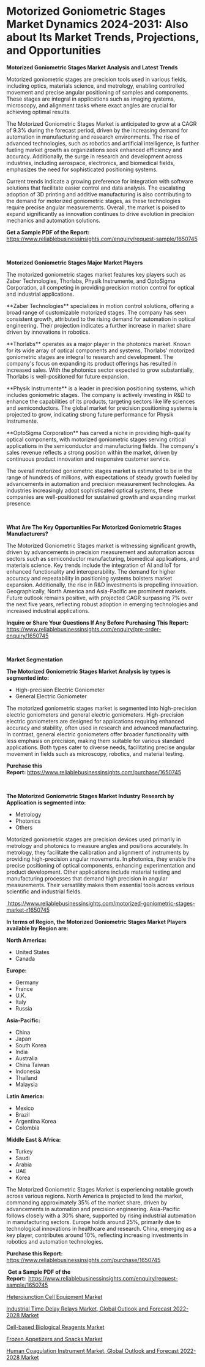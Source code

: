 <p><h1>Motorized Goniometric Stages Market Dynamics 2024-2031: Also about Its Market Trends, Projections, and Opportunities</h1></p><p><strong>Motorized Goniometric Stages Market Analysis and Latest Trends</strong></p>
<p><p>Motorized goniometric stages are precision tools used in various fields, including optics, materials science, and metrology, enabling controlled movement and precise angular positioning of samples and components. These stages are integral in applications such as imaging systems, microscopy, and alignment tasks where exact angles are crucial for achieving optimal results. </p><p>The Motorized Goniometric Stages Market is anticipated to grow at a CAGR of 9.3% during the forecast period, driven by the increasing demand for automation in manufacturing and research environments. The rise of advanced technologies, such as robotics and artificial intelligence, is further fueling market growth as organizations seek enhanced efficiency and accuracy. Additionally, the surge in research and development across industries, including aerospace, electronics, and biomedical fields, emphasizes the need for sophisticated positioning systems.</p><p>Current trends indicate a growing preference for integration with software solutions that facilitate easier control and data analysis. The escalating adoption of 3D printing and additive manufacturing is also contributing to the demand for motorized goniometric stages, as these technologies require precise angular measurements. Overall, the market is poised to expand significantly as innovation continues to drive evolution in precision mechanics and automation solutions.</p></p>
<p><strong>Get a Sample PDF of the Report:&nbsp;</strong> <a href="https://www.reliablebusinessinsights.com/enquiry/request-sample/1650745?utm_campaign=62&utm_medium=2&utm_source=Github&utm_content=ia&utm_term=12102024&utm_id=motorized-goniometric-stages">https://www.reliablebusinessinsights.com/enquiry/request-sample/1650745</a></p>
<p>&nbsp;</p>
<p><strong>Motorized Goniometric Stages Major Market Players</strong></p>
<p><p>The motorized goniometric stages market features key players such as Zaber Technologies, Thorlabs, Physik Instrumente, and OptoSigma Corporation, all competing in providing precision motion control for optical and industrial applications.</p><p>**Zaber Technologies** specializes in motion control solutions, offering a broad range of customizable motorized stages. The company has seen consistent growth, attributed to the rising demand for automation in optical engineering. Their projection indicates a further increase in market share driven by innovations in robotics.</p><p>**Thorlabs** operates as a major player in the photonics market. Known for its wide array of optical components and systems, Thorlabs' motorized goniometric stages are integral to research and development. The company's focus on expanding its product offerings has resulted in increased sales. With the photonics sector expected to grow substantially, Thorlabs is well-positioned for future expansion.</p><p>**Physik Instrumente** is a leader in precision positioning systems, which includes goniometric stages. The company is actively investing in R&D to enhance the capabilities of its products, targeting sectors like life sciences and semiconductors. The global market for precision positioning systems is projected to grow, indicating strong future performance for Physik Instrumente.</p><p>**OptoSigma Corporation** has carved a niche in providing high-quality optical components, with motorized goniometric stages serving critical applications in the semiconductor and manufacturing fields. The company's sales revenue reflects a strong position within the market, driven by continuous product innovation and responsive customer service.</p><p>The overall motorized goniometric stages market is estimated to be in the range of hundreds of millions, with expectations of steady growth fueled by advancements in automation and precision measurement technologies. As industries increasingly adopt sophisticated optical systems, these companies are well-positioned for sustained growth and expanding market presence.</p></p>
<p>&nbsp;</p>
<p><strong>What Are The Key Opportunities For Motorized Goniometric Stages Manufacturers?</strong></p>
<p><p>The Motorized Goniometric Stages market is witnessing significant growth, driven by advancements in precision measurement and automation across sectors such as semiconductor manufacturing, biomedical applications, and materials science. Key trends include the integration of AI and IoT for enhanced functionality and interoperability. The demand for higher accuracy and repeatability in positioning systems bolsters market expansion. Additionally, the rise in R&D investments is propelling innovation. Geographically, North America and Asia-Pacific are prominent markets. Future outlook remains positive, with projected CAGR surpassing 7% over the next five years, reflecting robust adoption in emerging technologies and increased industrial applications.</p></p>
<p><strong>Inquire or Share Your Questions If Any Before Purchasing This Report:</strong> <a href="https://www.reliablebusinessinsights.com/enquiry/pre-order-enquiry/1650745?utm_campaign=62&utm_medium=2&utm_source=Github&utm_content=ia&utm_term=12102024&utm_id=motorized-goniometric-stages">https://www.reliablebusinessinsights.com/enquiry/pre-order-enquiry/1650745</a></p>
<p>&nbsp;</p>
<p><strong>Market Segmentation</strong></p>
<p><strong>The Motorized Goniometric Stages Market Analysis by types is segmented into:</strong></p>
<p><ul><li>High-precision Electric Goniometer</li><li>General Electric Goniometer</li></ul></p>
<p><p>The motorized goniometric stages market is segmented into high-precision electric goniometers and general electric goniometers. High-precision electric goniometers are designed for applications requiring enhanced accuracy and stability, often used in research and advanced manufacturing. In contrast, general electric goniometers offer broader functionality with less emphasis on precision, making them suitable for various standard applications. Both types cater to diverse needs, facilitating precise angular movement in fields such as microscopy, robotics, and material testing.</p></p>
<p><strong>Purchase this Report:&nbsp;</strong><a href="https://www.reliablebusinessinsights.com/purchase/1650745?utm_campaign=62&utm_medium=2&utm_source=Github&utm_content=ia&utm_term=12102024&utm_id=motorized-goniometric-stages">https://www.reliablebusinessinsights.com/purchase/1650745</a></p>
<p>&nbsp;</p>
<p><strong>The Motorized Goniometric Stages Market Industry Research by Application is segmented into:</strong></p>
<p><ul><li>Metrology</li><li>Photonics</li><li>Others</li></ul></p>
<p><p>Motorized goniometric stages are precision devices used primarily in metrology and photonics to measure angles and positions accurately. In metrology, they facilitate the calibration and alignment of instruments by providing high-precision angular movements. In photonics, they enable the precise positioning of optical components, enhancing experimentation and product development. Other applications include material testing and manufacturing processes that demand high precision in angular measurements. Their versatility makes them essential tools across various scientific and industrial fields.</p></p>
<p><a href="https://www.reliablebusinessinsights.com/motorized-goniometric-stages-market-r1650745?utm_campaign=62&utm_medium=2&utm_source=Github&utm_content=ia&utm_term=12102024&utm_id=motorized-goniometric-stages">&nbsp;https://www.reliablebusinessinsights.com/motorized-goniometric-stages-market-r1650745</a></p>
<p><strong>In terms of Region, the Motorized Goniometric Stages Market Players available by Region are:</strong></p>
<p>
    <p> <strong> North America: </strong>
        <ul>
            <li>United States</li>
            <li>Canada</li>
        </ul>
        </p> 
    <p> <strong> Europe: </strong>
        <ul>
            <li>Germany</li>
            <li>France</li>
            <li>U.K.</li>
            <li>Italy</li>
            <li>Russia</li>
        </ul>
        </p> 
    <p> <strong> Asia-Pacific: </strong>
        <ul>
            <li>China</li>
            <li>Japan</li>
            <li>South Korea</li>
            <li>India</li>
            <li>Australia</li>
            <li>China Taiwan</li>
            <li>Indonesia</li>
            <li>Thailand</li>
            <li>Malaysia</li>
        </ul>
        </p> 
    <p> <strong> Latin America: </strong>
        <ul>
            <li>Mexico</li>
            <li>Brazil</li>
            <li>Argentina Korea</li>
            <li>Colombia</li>
        </ul>
        </p> 
    <p> <strong> Middle East & Africa: </strong>
        <ul>
            <li>Turkey</li>
            <li>Saudi</li>
            <li>Arabia</li>
            <li>UAE</li>
            <li>Korea</li>
        </ul>
    </p>
    </p>
<p><p>The Motorized Goniometric Stages Market is experiencing notable growth across various regions. North America is projected to lead the market, commanding approximately 35% of the market share, driven by advancements in automation and precision engineering. Asia-Pacific follows closely with a 30% share, supported by rising industrial automation in manufacturing sectors. Europe holds around 25%, primarily due to technological innovations in healthcare and research. China, emerging as a key player, contributes around 10%, reflecting increasing investments in robotics and automation technologies.</p></p>
<p><strong>Purchase this Report: </strong><a href="https://www.reliablebusinessinsights.com/purchase/1650745?utm_campaign=62&utm_medium=2&utm_source=Github&utm_content=ia&utm_term=12102024&utm_id=motorized-goniometric-stages">https://www.reliablebusinessinsights.com/purchase/1650745</a></p>
<p>&nbsp;<strong>Get a Sample PDF of the Report:&nbsp;&nbsp;</strong><a href="https://www.reliablebusinessinsights.com/enquiry/request-sample/1650745?utm_campaign=62&utm_medium=2&utm_source=Github&utm_content=ia&utm_term=12102024&utm_id=motorized-goniometric-stages">https://www.reliablebusinessinsights.com/enquiry/request-sample/1650745</a></p>
<p><strong></strong></p>
<p><p><a href="https://www.linkedin.com/pulse/heterojunction-cell-equipment-momentum-charting-53-cagr-path-xxdke?utm_campaign=62&utm_medium=2&utm_source=Github&utm_content=ia&utm_term=12102024&utm_id=motorized-goniometric-stages">Heterojunction Cell Equipment Market</a></p><p><a href="https://github.com/globismark/Market-Research-Report-List-5/blob/main/industrial-time-delay-relays-market-global-outlook-and-forecast-2022-2028-market.md?utm_campaign=62&utm_medium=2&utm_source=Github&utm_content=ia&utm_term=12102024&utm_id=motorized-goniometric-stages">Industrial Time Delay Relays Market, Global Outlook and Forecast 2022-2028 Market</a></p><p><a href="https://www.linkedin.com/pulse/cell-based-biological-reagents-market-research-report-exploring-cztcf?utm_campaign=62&utm_medium=2&utm_source=Github&utm_content=ia&utm_term=12102024&utm_id=motorized-goniometric-stages">Cell-based Biological Reagents Market</a></p><p><a href="https://www.linkedin.com/pulse/frozen-appetizers-snacks-market-size-growth-trends-statistics-ll66e?utm_campaign=62&utm_medium=2&utm_source=Github&utm_content=ia&utm_term=12102024&utm_id=motorized-goniometric-stages">Frozen Appetizers and Snacks Market</a></p><p><a href="https://github.com/NarcisoFerry/Market-Research-Report-List-1/blob/main/human-coagulation-instrument-market-global-outlook-and-forecast-2022-2028-market.md?utm_campaign=62&utm_medium=2&utm_source=Github&utm_content=ia&utm_term=12102024&utm_id=motorized-goniometric-stages">Human Coagulation Instrument Market, Global Outlook and Forecast 2022-2028 Market</a></p></p>
